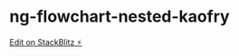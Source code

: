 # ng-flowchart-nested-kaofry

[Edit on StackBlitz ⚡️](https://stackblitz.com/edit/ng-flowchart-nested-kaofry)